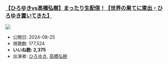 ### [【ひろゆきvs高橋弘樹】まったり生配信！【世界の果てに東出・ひろゆき置いてきた】](https://www.youtube.com/watch?v=kxMpTh9flkM)
[![](https://img.youtube.com/vi/kxMpTh9flkM/sddefault.jpg)](https://www.youtube.com/watch?v=kxMpTh9flkM)
-   公開日: 2024-08-25
-   視聴数: 177,524
-   **いいね数: 2,375**
-   出演者: [ひろゆき](/rehacq_fan/people/ひろゆき "wikilink"), [高橋弘樹](/rehacq_fan/people/高橋弘樹 "wikilink")
